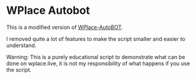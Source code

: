 # WPlace Autobot

This is a modified version of <a href="https://github.com/Wplace-AutoBot/WPlace-AutoBOT" target="_blank">WPlace-AutoBOT</a>.

I removed quite a lot of features to make the script smaller and easier to understand.

Warning: This is a purely educational script to demonstrate what can be done on wplace.live, it is not my responsibility of what happens if you use the script.